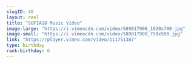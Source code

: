 ```yaml
---
slugID: 48 
layout: reel
title: "SOFIA18 Music Video"
image-large: "https://i.vimeocdn.com/video/589817908_1920x700.jpg"
image-small: "https://i.vimeocdn.com/video/589817908_750x500.jpg"
link: "https://player.vimeo.com/video/111751387"
type: birthday 
rank-birthday: 6 
---
```

